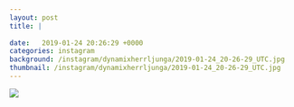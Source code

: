 ```yaml
---
layout: post
title: |
  
date:   2019-01-24 20:26:29 +0000
categories: instagram
background: /instagram/dynamixherrljunga/2019-01-24_20-26-29_UTC.jpg
thumbnail: /instagram/dynamixherrljunga/2019-01-24_20-26-29_UTC.jpg
---
```





<img src='/www-dynamix-herrljunga/instagram/dynamixherrljunga/2019-01-24_20-26-29_UTC.jpg' class='img-fluid' />

